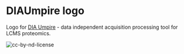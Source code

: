 # DIAUmpire logo
Logo for [DIA Umpire](http://diaumpire.sourceforge.net/) - data independent acquisition processing tool for LCMS proteomics.

![cc-by-nd-license](https://licensebuttons.net/l/by-nd/3.0/88x31.png)
